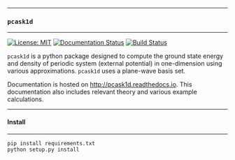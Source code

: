 *******
### `pcask1d`
*******

[![License: MIT](https://img.shields.io/badge/License-MIT-green.svg)](https://opensource.org/licenses/MIT)
[![Documentation Status](https://readthedocs.org/projects/pcask1d/badge/?version=latest)](https://pcask1d.readthedocs.io/en/latest/?badge=latest)
[![Build Status](https://travis-ci.org/NickWoods1/pcask1d.svg?branch=master)](https://travis-ci.org/NickWoods1/pcask1d.svg?branch=master)


`pcask1d` is a python package designed to compute the ground
state energy and density of periodic system (external potential) in one-dimension using
various approximations. `pcask1d` uses a plane-wave basis set. 

Documentation is hosted on <http://pcask1d.readthedocs.io>. This documentation 
also includes relevant theory and various example calculations. 

************
#### Install
************


```
pip install requirements.txt 
python setup.py install
```
